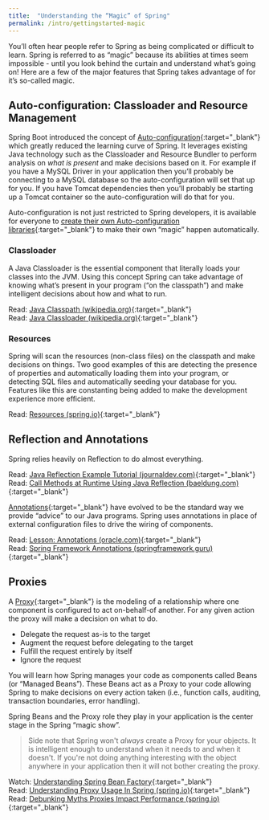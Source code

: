 ```yaml
---
title:  "Understanding the “Magic” of Spring"
permalink: /intro/gettingstarted-magic
---
```


You’ll often hear people refer to Spring as being complicated or difficult to learn. Spring is referred to as “magic” because its abilities at times seem impossible - until you look behind the curtain and understand what’s going on! Here are a few of the major features that Spring takes advantage of for it’s so-called magic.

## Auto-configuration: Classloader and Resource Management
Spring Boot introduced the concept of [Auto-configuration](https://docs.spring.io/spring-boot/docs/current/reference/html/using-boot-auto-configuration.html){:target="_blank"} which greatly reduced the learning curve of Spring. It leverages existing Java technology such as the Classloader and Resource Bundler to perform analysis on *what is present* and make decisions based on it. For example if you have a MySQL Driver in your application then you’ll probably be connecting to a MySQL database so the auto-configuration will set that up for you. If you have Tomcat dependencies then you’ll probably be starting up a Tomcat container so the auto-configuration will do that for you. 

Auto-configuration is not just restricted to Spring developers, it is available for everyone to [create their own Auto-configuration libraries](https://docs.spring.io/spring-boot/docs/current/reference/html/boot-features-developing-auto-configuration.html){:target="_blank"} to make their own “magic” happen automatically. 

### Classloader
A Java Classloader is the essential component that literally loads your classes into the JVM. Using this concept Spring can take advantage of knowing what’s present in your program (“on the classpath”) and make intelligent decisions about how and what to run. 

<i class='fas fa-bookmark'></i> Read: [Java Classpath (wikipedia.org)](https://en.wikipedia.org/wiki/Classpath_(Java)){:target="_blank"}<br/>
<i class='fas fa-bookmark'></i> Read: [Java Classloader (wikipedia.org)](https://en.wikipedia.org/wiki/Java_Classloader){:target="_blank"}

### Resources
Spring will scan the resources (non-class files) on the classpath and make decisions on things. Two good examples of this are detecting the presence of properties and automatically loading them into your program, or detecting SQL files and automatically seeding your database for you. Features like this are constanting being added to make the development experience more efficient.

<i class='fas fa-bookmark'></i> Read: [Resources (spring.io)](https://docs.spring.io/spring/docs/current/spring-framework-reference/core.html#resources){:target="_blank"}

## Reflection and Annotations
Spring relies heavily on Reflection to do almost everything.

<i class='fas fa-bookmark'></i> Read: [Java Reflection Example Tutorial (journaldev.com)](https://www.journaldev.com/1789/java-reflection-example-tutorial){:target="_blank"}<br/>
<i class='fas fa-bookmark'></i> Read: [Call Methods at Runtime Using Java Reflection (baeldung.com)](http://www.baeldung.com/java-method-reflection){:target="_blank"}

[Annotations](https://en.wikipedia.org/wiki/Java_annotation){:target="_blank"} have evolved to be the standard way we provide “advice” to our Java programs. Spring uses annotations in place of external configuration files to drive the wiring of components.

<i class='fas fa-bookmark'></i> Read: [Lesson: Annotations (oracle.com)](https://docs.oracle.com/javase/tutorial/java/annotations/){:target="_blank"}<br/>
<i class='fas fa-bookmark'></i> Read: [Spring Framework Annotations (springframework.guru)](https://springframework.guru/spring-framework-annotations/){:target="_blank"}

## Proxies
A [Proxy](https://en.wikipedia.org/wiki/Proxy){:target="_blank"} is the modeling of a relationship where one component is configured to act on-behalf-of another. For any given action the proxy will make a decision on what to do.

* Delegate the request as-is to the target
* Augment the request before delegating to the target
* Fulfill the request entirely by itself
* Ignore the request

You will learn how Spring manages your code as components called Beans (or “Managed Beans”). These Beans act as a Proxy to your code allowing Spring to make decisions on every action taken (i.e., function calls, auditing, transaction boundaries, error handling).

Spring Beans and the Proxy role they play in your application is the center stage in the Spring “magic show”.

> Side note that Spring won't *always* create a Proxy for your objects. It is intelligent enough to understand when it needs to and when it doesn't. If you're not doing anything interesting with the object anywhere in your application then it will not bother creating the proxy.

<i class='fas fa-play'></i> Watch: [Understanding Spring Bean Factory](https://www.youtube.com/watch?v=xlWwMSu5I70){:target="_blank"}<br/>
<i class='fas fa-bookmark'></i> Read: [Understanding Proxy Usage In Spring (spring.io)](https://spring.io/blog/2012/05/23/transactions-caching-and-aop-understanding-proxy-usage-in-spring){:target="_blank"}<br/>
<i class='fas fa-bookmark'></i> Read: [Debunking Myths Proxies Impact Performance (spring.io)](https://spring.io/blog/2007/07/19/debunking-myths-proxies-impact-performance/){:target="_blank"}